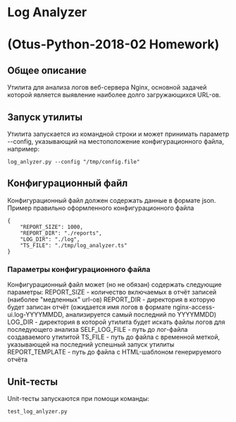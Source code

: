 # Log Analyzer
# (Otus-Python-2018-02 Homework)

## Общее описание

Утилита для анализа логов веб-сервера Nginx, основной задачей которой является выявление наиболее долго загружающихся URL-ов. 

## Запуск утилиты
Утилита запускается из командной строки и может принимать параметр --config, указывающий на местоположение конфигурационного файла, например:
```
log_anlyzer.py --config "/tmp/config.file"
```

## Конфигурационный файл

Конфигурационный файл должен содержать данные в формате json. Пример правильно оформленного конфигурационного файла
```
{
    "REPORT_SIZE": 1000,
    "REPORT_DIR": "./reports",
    "LOG_DIR": "./log",
    "TS_FILE": "./tmp/log_analyzer.ts"
}
```

### Параметры конфигурационного файла

Конфигурационный файл может (но не обязан) содержать следующие параметры:
REPORT_SIZE - количество включаемых в отчёт записей (наиболее "медленных" url-ов)
REPORT_DIR - директория в которую будет записан отчёт (ожидается имя логов в формате nginx-access-ui.log-YYYYMMDD, анализируется самый последний по YYYYMMDD) 
LOG_DIR - директория в которой утилита будет искать файлы логов для последующего анализа
SELF_LOG_FILE - путь до лог-файла создаваемого утилитой
TS_FILE - путь до файла с временной меткой, указывающей на последний успешный запуск утилиты
REPORT_TEMPLATE - путь до файла c HTML-шаблоном генерируемого отчёта

## Unit-тесты
Unit-тесты запускаются при помощи команды:
```
test_log_anlyzer.py
```